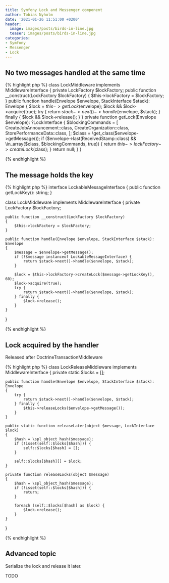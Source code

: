 ```yaml
---
title: Symfony Lock and Messenger component
author: Tobias Nyholm
date: '2021-01-26 11:51:00 +0200'
header:
  image: images/posts/birds-in-line.jpg
  teaser: images/posts/birds-in-line.jpg
categories:
- Symfony
- Messenger
- Lock
---
```



## No two messages handled at the same time

{% highlight php %}
class LockMiddleware implements MiddlewareInterface
{
    private LockFactory $lockFactory;
    public function __construct(LockFactory $lockFactory)
    {
        $this->lockFactory = $lockFactory;
    }
    public function handle(Envelope $envelope, StackInterface $stack): Envelope
    {
        $lock = $this->getLock($envelope);
        $lock && $lock->acquire(true);
        try {
            return $stack->next()->handle($envelope, $stack);
        } finally {
            $lock && $lock->release();
        }
    }
    private function getLock(Envelope $envelope): ?LockInterface
    {
        $blockingCommands = [
            CreateJobAnnouncement::class,
            CreateOrganization::class,
            StorePerformanceData::class,
        ];
        $class = \get_class($envelope->getMessage());
        if ($envelope->last(ReceivedStamp::class) && \in_array($class, $blockingCommands, true)) {
            return $this->lockFactory->createLock($class);
        }
        return null;
    }
}

{% endhighlight %}

## The message holds the key

{% highlight php %}
interface LockableMessageInterface
{
    public function getLockKey(): string;
}

class LockMiddleware implements MiddlewareInterface
{
    private LockFactory $lockFactory;

    public function __construct(LockFactory $lockFactory)
    {
        $this->lockFactory = $lockFactory;
    }

    public function handle(Envelope $envelope, StackInterface $stack): Envelope
    {
        $message = $envelope->getMessage();
        if (!$message instanceof LockableMessageInterface) {
            return $stack->next()->handle($envelope, $stack);
        }

        $lock = $this->lockFactory->createLock($message->getLockKey(), 60);
        $lock->acquire(true);
        try {
            return $stack->next()->handle($envelope, $stack);
        } finally {
            $lock->release();
        }
    }
}

{% endhighlight %}

## Lock acquired by the handler

Released after DoctrineTransactionMiddleware

{% highlight php %}
class LockReleaseMiddleware implements MiddlewareInterface
{
    private static $locks = [];

    public function handle(Envelope $envelope, StackInterface $stack): Envelope
    {
        try {
            return $stack->next()->handle($envelope, $stack);
        } finally {
            $this->releaseLocks($envelope->getMessage());
        }
    }

    public static function releaseLater(object $message, LockInterface $lock)
    {
        $hash = \spl_object_hash($message);
        if (!isset(self::$locks[$hash])) {
            self::$locks[$hash] = [];
        }

        self::$locks[$hash][] = $lock;
    }

    private function releaseLocks(object $message)
    {
        $hash = \spl_object_hash($message);
        if (!isset(self::$locks[$hash])) {
            return;
        }

        foreach (self::$locks[$hash] as $lock) {
            $lock->release();
        }
    }
}

{% endhighlight %}

## Advanced topic

Serialize the lock and release it later.

TODO
